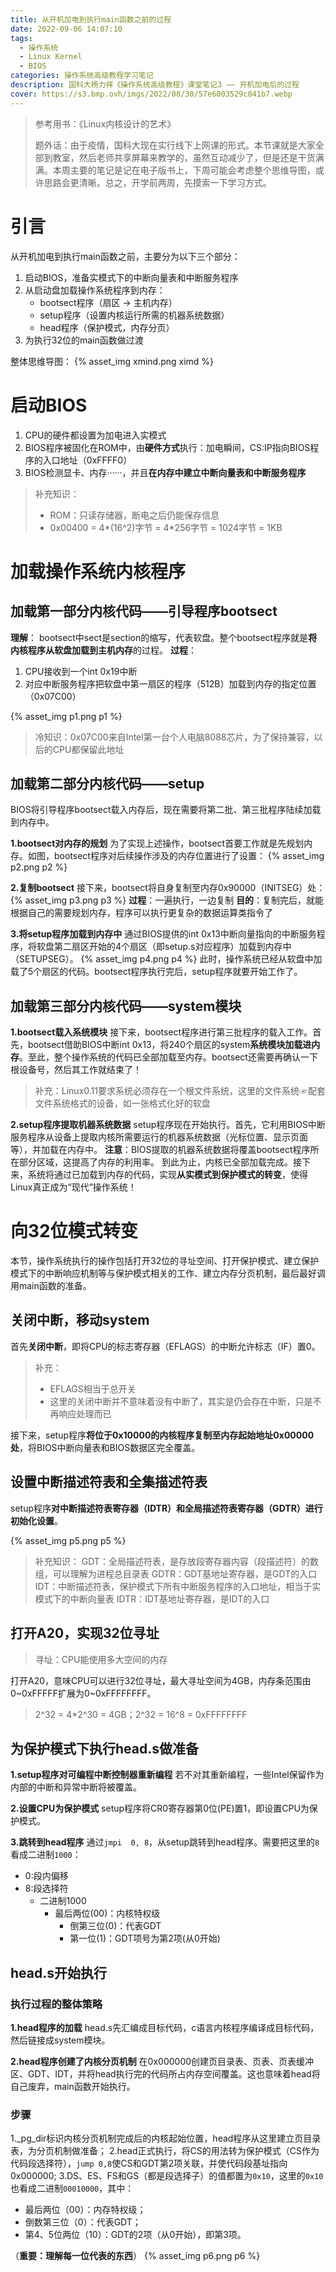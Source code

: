 ```yaml
---
title: 从开机加电到执行main函数之前的过程
date: 2022-09-06 14:07:10
tags: 
  - 操作系统
  - Linux Kernel
  - BIOS
categories: 操作系统高级教程学习笔记
description: 国科大杨力祥《操作系统高级教程》课堂笔记3 —— 开机加电后的过程
cover: https://s3.bmp.ovh/imgs/2022/08/30/57e6003529c041b7.webp
---
```


> 参考用书：《Linux内核设计的艺术》
> 
> 题外话：由于疫情，国科大现在实行线下上网课的形式。本节课就是大家全部到教室，然后老师共享屏幕来教学的，虽然互动减少了，但是还是干货满满。本周主要的笔记是记在电子版书上，下周可能会考虑整个思维导图，或许思路会更清晰。总之，开学前两周，先摸索一下学习方式。

# 引言
从开机加电到执行main函数之前，主要分为以下三个部分：
1. 启动BIOS，准备实模式下的中断向量表和中断服务程序
2. 从启动盘加载操作系统程序到内存：
    - bootsect程序（扇区 -> 主机内存）
    - setup程序（设置内核运行所需的机器系统数据）
    - head程序（保护模式，内存分页）
3. 为执行32位的main函数做过渡

整体思维导图：
{% asset_img xmind.png ximd %}

# 启动BIOS
1. CPU的硬件都设置为加电进入实模式
2. BIOS程序被固化在ROM中，由**硬件方式**执行：加电瞬间，CS:IP指向BIOS程序的入口地址（0xFFFF0）
3. BIOS检测显卡、内存······，并且**在内存中建立中断向量表和中断服务程序**

> 补充知识：
> - ROM：只读存储器，断电之后仍能保存信息
> - 0x00400 = 4*(16^2)字节 = 4*256字节 = 1024字节 = 1KB

# 加载操作系统内核程序
## 加载第一部分内核代码——引导程序bootsect
**理解**： bootsect中sect是section的缩写，代表软盘。整个bootsect程序就是**将内核程序从软盘加载到主机内存**的过程。
**过程**：
1. CPU接收到一个int 0x19中断
2. 对应中断服务程序把软盘中第一扇区的程序（512B）加载到内存的指定位置（0x07C00）

{% asset_img p1.png p1 %}

> 冷知识：0x07C00来自Intel第一台个人电脑8088芯片，为了保持兼容，以后的CPU都保留此地址
## 加载第二部分内核代码——setup
BIOS将引导程序bootsect载入内存后，现在需要将第二批、第三批程序陆续加载到内存中。

**1.bootsect对内存的规划**
为了实现上述操作，bootsect首要工作就是先规划内存。如图，bootsect程序对后续操作涉及的内存位置进行了设置：
{% asset_img p2.png p2 %}

**2.复制bootsect**
接下来，bootsect将自身复制至内存0x90000（INITSEG）处：
{% asset_img p3.png p3 %}
**过程**：一遍执行，一边复制
**目的**：复制完后，就能根据自己的需要规划内存，程序可以执行更复杂的数据运算类指令了

**3.将setup程序加载到内存中**
通过BIOS提供的int 0x13中断向量指向的中断服务程序，将软盘第二扇区开始的4个扇区（即setup.s对应程序）加载到内存中（SETUPSEG）。
{% asset_img p4.png p4 %}
此时，操作系统已经从软盘中加载了5个扇区的代码。bootsect程序执行完后，setup程序就要开始工作了。

## 加载第三部分内核代码——system模块

**1.bootsect载入系统模块**
接下来，bootsect程序进行第三批程序的载入工作。首先，bootsect借助BIOS中断int 0x13，将240个扇区的system**系统模块加载进内存**。至此，整个操作系统的代码已全部加载至内存。bootsect还需要再确认一下根设备号，然后其工作就结束了！

> 补充：Linux0.11要求系统必须存在一个根文件系统，这里的文件系统☞配套文件系统格式的设备，如一张格式化好的软盘

**2.setup程序提取机器系统数据**
setup程序现在开始执行。首先，它利用BIOS中断服务程序从设备上提取内核所需要运行的机器系统数据（光标位置、显示页面等），并加载在内存中。
**注意**：BIOS提取的机器系统数据将覆盖bootsect程序所在部分区域，这提高了内存的利用率。
到此为止，内核已全部加载完成。接下来，系统将通过已加载到内存的代码，实现**从实模式到保护模式的转变**，使得Linux真正成为“现代”操作系统！

# 向32位模式转变 
本节，操作系统执行的操作包括打开32位的寻址空间、打开保护模式、建立保护模式下的中断响应机制等与保护模式相关的工作、建立内存分页机制，最后最好调用main函数的准备。

## 关闭中断，移动system
首先**关闭中断**，即将CPU的标志寄存器（EFLAGS）的中断允许标志（IF）置0。

> 补充：
> - EFLAGS相当于总开关
> - 这里的关闭中断并不意味着没有中断了，其实是仍会存在中断，只是不再响应处理而已

接下来，setup程序**将位于0x10000的内核程序复制至内存起始地址0x00000处**，将BIOS中断向量表和BIOS数据区完全覆盖。

## 设置中断描述符表和全集描述符表
setup程序**对中断描述符表寄存器（IDTR）和全局描述符表寄存器（GDTR）进行初始化设置**。

{% asset_img p5.png p5 %}

> 补充知识：
> GDT：全局描述符表，是存放段寄存器内容（段描述符）的数组，可以理解为进程总目录表
> GDTR：GDT基地址寄存器，是GDT的入口
> IDT：中断描述符表，保护模式下所有中断服务程序的入口地址，相当于实模式下的中断向量表
> IDTR：IDT基地址寄存器，是IDT的入口

## 打开A20，实现32位寻址
> 寻址：CPU能使用多大空间的内存

打开A20，意味CPU可以进行32位寻址，最大寻址空间为4GB，内存条范围由0~0xFFFFF扩展为0~0xFFFFFFFF。
> 2^32 = 4*2^30 = 4GB；2^32 = 16^8 = 0xFFFFFFFF

## 为保护模式下执行head.s做准备
**1.setup程序对可编程中断控制器重新编程**
若不对其重新编程，一些Intel保留作为内部的中断和异常中断将被覆盖。

**2.设置CPU为保护模式**
setup程序将CR0寄存器第0位(PE)置1，即设置CPU为保护模式。

**3.跳转到head程序**
通过`jmpi  0, 8`，从setup跳转到head程序。需要把这里的`8`看成二进制`1000`：
- 0:段内偏移
- 8:段选择符
  - 二进制1000
	  - 最后两位(00)：内核特权级
		-	倒第三位(0)：代表GDT
		-	第一位(1)：GDT项号为第2项(从0开始)

## head.s开始执行

### 执行过程的整体策略
**1.head程序的加载**
head.s先汇编成目标代码，c语言内核程序编译成目标代码，然后链接成system模块。

**2.head程序创建了内核分页机制**
在0x000000创建页目录表、页表、页表缓冲区、GDT、IDT，并将head执行完的代码所占内存空间覆盖。这也意味着head将自己废弃，main函数开始执行。

### 步骤
1._pg_dir标识内核分页机制完成后的内核起始位置，head程序从这里建立页目录表，为分页机制做准备；
2.head正式执行，将CS的用法转为保护模式（CS作为代码段选择符），`jump 0,8`使CS和GDT第2项关联，并使代码段基址指向0x000000;
3.DS、ES、FS和GS（都是段选择子）的值都置为`0x10`，这里的`0x10`也看成二进制`00010000`，其中：
- 最后两位（00）：内存特权级；
- 倒数第三位（0）：代表GDT；
- 第4、5位两位（10）：GDT的2项（从0开始），即第3项。

（**重要：理解每一位代表的东西**）
{% asset_img p6.png p6 %}

